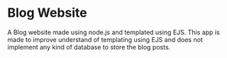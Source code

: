 # Blog Website
A Blog website made using node.js and templated using EJS. This app is made to improve understand of templating using EJS and does not implement any kind of database to store the blog posts.
